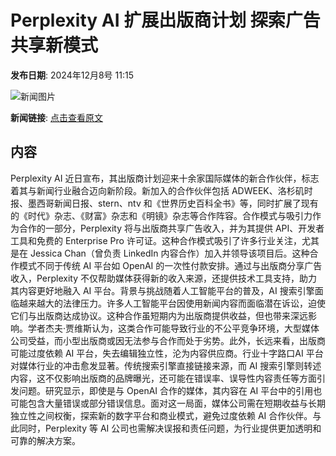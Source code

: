 # Perplexity AI 扩展出版商计划 探索广告共享新模式

**发布日期**: 2024年12月8号 11:15

![新闻图片](https://pic.chinaz.com/picmap/thumb/202306131739267043_0.jpg)

**新闻链接**: [点击查看原文](https://www.aibase.com/zh/news/13761)

## 内容

Perplexity AI 近日宣布，其出版商计划迎来十余家国际媒体的新合作伙伴，标志着其与新闻行业融合迈向新阶段。新加入的合作伙伴包括 ADWEEK、洛杉矶时报、墨西哥新闻日报、stern、ntv 和《世界历史百科全书》等，同时扩展了现有的《时代》杂志、《财富》杂志和《明镜》杂志等合作阵容。合作模式与吸引力作为合作的一部分，Perplexity 将与出版商共享广告收入，并为其提供 API、开发者工具和免费的 Enterprise Pro 许可证。这种合作模式吸引了许多行业关注，尤其是在 Jessica Chan（曾负责 LinkedIn 内容合作）加入并领导该项目后。这种合作模式不同于传统 AI 平台如 OpenAI 的一次性付款安排。通过与出版商分享广告收入，Perplexity 不仅帮助媒体获得新的收入来源，还提供技术工具支持，助力其内容更好地融入 AI 平台。背景与挑战随着人工智能平台的普及，AI 搜索引擎面临越来越大的法律压力。许多人工智能平台因使用新闻内容而面临潜在诉讼，迫使它们与出版商达成协议。这种合作虽短期内为出版商提供收益，但也带来深远影响。学者杰夫·贾维斯认为，这类合作可能导致行业的不公平竞争环境，大型媒体公司受益，而小型出版商或因无法参与合作而处于劣势。此外，长远来看，出版商可能过度依赖 AI 平台，失去编辑独立性，沦为内容供应商。行业十字路口AI 平台对媒体行业的冲击愈发显著。传统搜索引擎直接链接来源，而 AI 搜索引擎则转述内容，这不仅影响出版商的品牌曝光，还可能在错误率、误导性内容责任等方面引发问题。研究显示，即使是与 OpenAI 合作的媒体，其内容在 AI 平台中的引用也可能包含大量错误或部分错误信息。面对这一局面，媒体公司需在短期收益与长期独立性之间权衡，探索新的数字平台和商业模式，避免过度依赖 AI 合作伙伴。与此同时，Perplexity 等 AI 公司也需解决误报和责任问题，为行业提供更加透明和可靠的解决方案。
